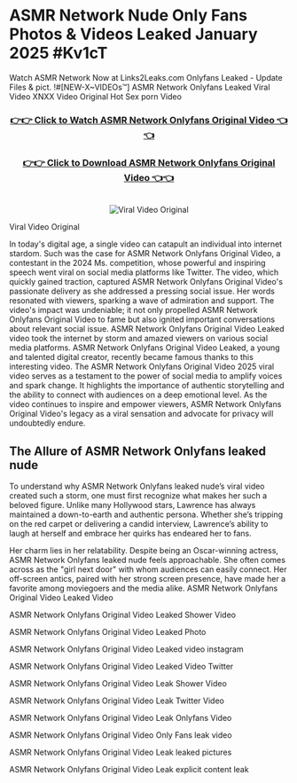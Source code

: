# ASMR Network Nude Only Fans Photos & Videos Leaked January 2025 #Kv1cT

Watch ASMR Network Now at Links2Leaks.com Onlyfans Leaked - Update Files & pict. !#[NEW-X~VIDEOs™] ASMR Network Onlyfans Leaked Viral Video XNXX Video Original Hot Sex porn Video
<br>
<div align="center">
<h3><a href="https://links2leaks.com/asmrnetwork" rel="nofollow">👉👉 Click to Watch ASMR Network Onlyfans Original Video 👈👈</a></h3>
<h3><a href="https://links2leaks.com/asmrnetwork" rel="nofollow">👉👉 Click to Download ASMR Network Onlyfans Original Video 👈👈</a></h3>
<br>
<a href="https://links2leaks.com/asmrnetwork" rel="nofollow"><img src="https://i.ibb.co/Gkj2r4b/banner.png" alt="Viral Video Original" style="max-width: 100%; display: inline-block;" data-target="animated-image.originalImage"></a>
</div>

Viral Video Original

In today's digital age, a single video can catapult an individual into internet stardom. Such was the case for ASMR Network Onlyfans Original Video, a contestant in the 2024 Ms. competition, whose powerful and inspiring speech went viral on social media platforms like Twitter.
The video, which quickly gained traction, captured ASMR Network Onlyfans Original Video's passionate delivery as she addressed a pressing social issue. Her words resonated with viewers, sparking a wave of admiration and support. The video's impact was undeniable; it not only propelled ASMR Network Onlyfans Original Video to fame but also ignited important conversations about relevant social issue.
ASMR Network Onlyfans Original Video Leaked video took the internet by storm and amazed viewers on various social media platforms. ASMR Network Onlyfans Original Video Leaked, a young and talented digital creator, recently became famous thanks to this interesting video.
The ASMR Network Onlyfans Original Video 2025 viral video serves as a testament to the power of social media to amplify voices and spark change. It highlights the importance of authentic storytelling and the ability to connect with audiences on a deep emotional level. As the video continues to inspire and empower viewers, ASMR Network Onlyfans Original Video's legacy as a viral sensation and advocate for privacy will undoubtedly endure.

<h2>The Allure of ASMR Network Onlyfans leaked nude</h2>


To understand why ASMR Network Onlyfans leaked nude’s viral video created such a storm, one must first recognize what makes her such a beloved figure. Unlike many Hollywood stars, Lawrence has always maintained a down-to-earth and authentic persona. Whether she’s tripping on the red carpet or delivering a candid interview, Lawrence’s ability to laugh at herself and embrace her quirks has endeared her to fans.

Her charm lies in her relatability. Despite being an Oscar-winning actress, ASMR Network Onlyfans leaked nude feels approachable. She often comes across as the "girl next door" with whom audiences can easily connect. Her off-screen antics, paired with her strong screen presence, have made her a favorite among moviegoers and the media alike.
ASMR Network Onlyfans Original Video Leaked Video

ASMR Network Onlyfans Original Video Leaked Shower Video

ASMR Network Onlyfans Original Video Leaked Photo

ASMR Network Onlyfans Original Video Leaked video instagram

ASMR Network Onlyfans Original Video Leaked Video Twitter

ASMR Network Onlyfans Original Video Leak Shower Video

ASMR Network Onlyfans Original Video Leak Twitter Video

ASMR Network Onlyfans Original Video Leak Onlyfans Video

ASMR Network Onlyfans Original Video Only Fans leak video

ASMR Network Onlyfans Original Video Leak leaked pictures

ASMR Network Onlyfans Original Video Leak explicit content leak
